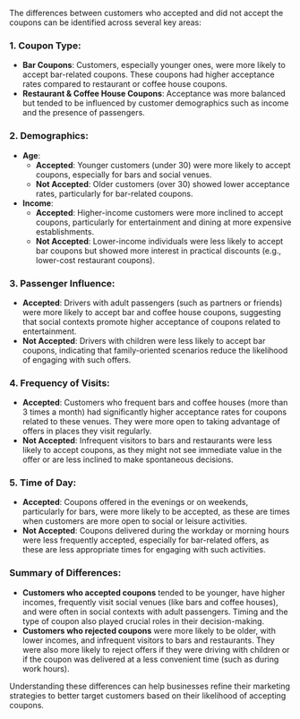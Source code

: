 The differences between customers who accepted and did not accept the coupons can be identified across several key areas:

### **1\. Coupon Type:**

* **Bar Coupons**: Customers, especially younger ones, were more likely to accept bar-related coupons. These coupons had higher acceptance rates compared to restaurant or coffee house coupons.  
* **Restaurant & Coffee House Coupons**: Acceptance was more balanced but tended to be influenced by customer demographics such as income and the presence of passengers.

### **2\. Demographics:**

* **Age**:  
  * **Accepted**: Younger customers (under 30\) were more likely to accept coupons, especially for bars and social venues.  
  * **Not Accepted**: Older customers (over 30\) showed lower acceptance rates, particularly for bar-related coupons.  
* **Income**:  
  * **Accepted**: Higher-income customers were more inclined to accept coupons, particularly for entertainment and dining at more expensive establishments.  
  * **Not Accepted**: Lower-income individuals were less likely to accept bar coupons but showed more interest in practical discounts (e.g., lower-cost restaurant coupons).

### **3\. Passenger Influence:**

* **Accepted**: Drivers with adult passengers (such as partners or friends) were more likely to accept bar and coffee house coupons, suggesting that social contexts promote higher acceptance of coupons related to entertainment.  
* **Not Accepted**: Drivers with children were less likely to accept bar coupons, indicating that family-oriented scenarios reduce the likelihood of engaging with such offers.

### **4\. Frequency of Visits:**

* **Accepted**: Customers who frequent bars and coffee houses (more than 3 times a month) had significantly higher acceptance rates for coupons related to these venues. They were more open to taking advantage of offers in places they visit regularly.  
* **Not Accepted**: Infrequent visitors to bars and restaurants were less likely to accept coupons, as they might not see immediate value in the offer or are less inclined to make spontaneous decisions.

### **5\. Time of Day:**

* **Accepted**: Coupons offered in the evenings or on weekends, particularly for bars, were more likely to be accepted, as these are times when customers are more open to social or leisure activities.  
* **Not Accepted**: Coupons delivered during the workday or morning hours were less frequently accepted, especially for bar-related offers, as these are less appropriate times for engaging with such activities.

### **Summary of Differences:**

* **Customers who accepted coupons** tended to be younger, have higher incomes, frequently visit social venues (like bars and coffee houses), and were often in social contexts with adult passengers. Timing and the type of coupon also played crucial roles in their decision-making.  
* **Customers who rejected coupons** were more likely to be older, with lower incomes, and infrequent visitors to bars and restaurants. They were also more likely to reject offers if they were driving with children or if the coupon was delivered at a less convenient time (such as during work hours).

Understanding these differences can help businesses refine their marketing strategies to better target customers based on their likelihood of accepting coupons.

